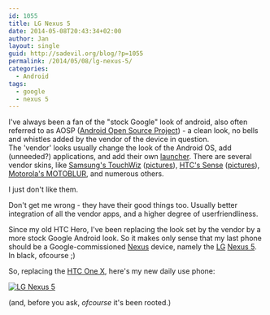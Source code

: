 ```yaml
---
id: 1055
title: LG Nexus 5
date: 2014-05-08T20:43:34+02:00
author: Jan
layout: single
guid: http://sadevil.org/blog/?p=1055
permalink: /2014/05/08/lg-nexus-5/
categories:
  - Android
tags:
  - google
  - nexus 5
---
```

I've always been a fan of the "stock Google" look of android, also often referred to as AOSP ([Android Open Source Project](https://source.android.com/)) - a clean look, no bells and whistles added by the vendor of the device in question.  
The 'vendor' looks usually change the look of the Android OS, add (unneeded?) applications, and add their own [launcher](https://en.wikipedia.org/wiki/List_of_Android_launchers). There are several vendor skins, like [Samsung's TouchWiz](https://en.wikipedia.org/wiki/TouchWiz) ([pictures](http://www.phonearena.com/news/New-TouchWiz-vs-old-TouchWiz-what-changed-with-Samsungs-software_id53163)), [HTC's Sense](https://en.wikipedia.org/wiki/HTC_Sense) ([pictures](http://www.phonearena.com/news/HTC-Sense-6-UI-vs-Sense-5.5-UI-a-visual-walk-through-the-changes_id54257)), [Motorola's MOTOBLUR](https://en.wikipedia.org/wiki/Motoblur), and numerous others.

I just don't like them.

Don't get me wrong - they have their good things too. Usually better integration of all the vendor apps, and a higher degree of userfriendliness.

Since my old HTC Hero, I've been replacing the look set by the vendor by a more stock Google Android look. So it makes only sense that my last phone should be a Google-commissioned [Nexus](https://en.wikipedia.org/wiki/Google_Nexus) device, namely the [LG](http://www.lg.com) [Nexus 5](https://www.google.com/nexus/5/). In black, ofcourse ;)

So, replacing the [HTC One X](http://www.htc.com/www/smartphones/htc-one-x/), here's my new daily use phone:

[![LG Nexus 5](/assets/images/2014/05/lg-google-nexus-5-1.jpg "LG Nexus 5")](http://www.gsmarena.com/lg_nexus_5-5705.php)

(and, before you ask, _ofcourse_ it's been rooted.)